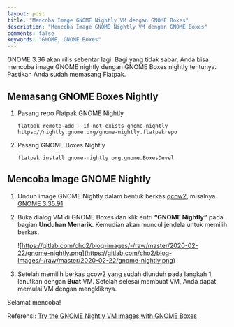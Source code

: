 ```yaml
---
layout: post
title: "Mencoba Image GNOME Nightly VM dengan GNOME Boxes"
description: "Mencoba Image GNOME Nightly VM dengan GNOME Boxes"
comments: false
keywords: "GNOME, GNOME Boxes"
---
```


GNOME 3.36 akan rilis sebentar lagi. Bagi yang tidak sabar, Anda bisa mencoba image GNOME nightly dengan GNOME Boxes nightly tentunya. Pastikan Anda sudah memasang Flatpak.

## Memasang GNOME Boxes Nightly

1. Pasang repo Flatpak GNOME Nightly
   ```
   flatpak remote-add --if-not-exists gnome-nightly https://nightly.gnome.org/gnome-nightly.flatpakrepo
   ```

2. Pasang GNOME Boxes Nightly
   ```
   flatpak install gnome-nightly org.gnome.BoxesDevel
   ```


## Mencoba Image GNOME Nightly

1. Unduh image GNOME Nightly dalam bentuk berkas [qcow2](https://gitlab.gnome.org/GNOME/gnome-build-meta/-/jobs/598561/artifacts/file/image/disk.qcow2), misalnya [GNOME 3.35.91](https://mail.gnome.org/archives/desktop-devel-list/2020-February/msg00054.html)

2. Buka dialog VM di GNOME Boxes dan klik entri **“GNOME Nightly”** pada bagian **Unduhan Menarik**. Kemudian akan muncul jendela untuk memilih berkas.

   ![https://gitlab.com/cho2/blog-images/-/raw/master/2020-02-22/gnome-nightly.png](https://gitlab.com/cho2/blog-images/-/raw/master/2020-02-22/gnome-nightly.png)

3. Setelah memilih berkas qcow2 yang sudah diunduh pada langkah 1, lanutkan dengan **Buat** VM. Setelah selesai membuat VM, Anda dapat memulai VM dengan mengkliknya.

Selamat mencoba!

Referensi: [Try the GNOME Nightly VM images with GNOME Boxes](https://feborg.es/gnome-nightly-vm-images-with-gnome-boxes/)
